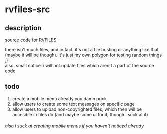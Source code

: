 # rvfiles-src
## description
source code for [RVFILES](https://files.therealvanyek.ml)  
  
there isn't much files, and in fact, it's not a file hosting or anything like that (maybe it will be though). it's just my own polygon for testing random things ;)  
also, small notice: i will not update files which aren't a part of the source code
  
## todo
1. create a mobile menu already you damn prick
2. allow users to create some text messages on specific page  
3. allow users to upload non-copyrighted files, which then will be accesible in files dir (and maybe some ui for it, though i suck at it)  
###### _also i suck at creating mobile menus if you haven't noticed already_
